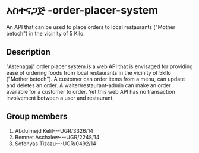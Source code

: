 # አስተናጋጅ -order-placer-system
An API that can be used to place orders to local restaurants ("Mother betoch") in the vicinity of 5 Kilo.

## Description
"Astenagaj" order placer system is a web API that is envisaged for providing ease of ordering foods from local restaurants in the vicinity of 5kIlo ("Mother betoch"). A customer can order items from a menu, can update and deletes an order. A waiter/restaurant-admin can make an order available for a customer to order. Yet this web API has no transaction involvement between a user and restaurant.

## Group members
1. Abdulmejd Kelil---UGR/3326/14
2. Bemnet Aschalew---UGR/2248/14
3. Sofonyas Tizazu---UGR/0492/14
